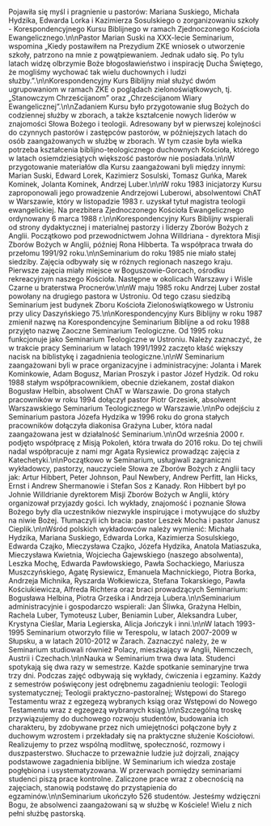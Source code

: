 Pojawiła się myśl i pragnienie u pastorów: Mariana Suskiego, Michała Hydzika, Edwarda Lorka i Kazimierza Sosulskiego o zorganizowaniu szkoły - Korespondencyjnego Kursu Biblijnego w ramach Zjednoczonego Kościoła Ewangelicznego.\n\nPastor Marian Suski na XXX-lecie Seminarium, wspomina „Kiedy postawiłem na Prezydium ZKE wniosek o utworzenie szkoły, patrzono na mnie z powątpiewaniem. Jednak udało się. Po tylu latach widzę olbrzymie Boże błogosławieństwo i inspirację Ducha Świętego, że mogliśmy wychować tak wielu duchownych i ludzi służby.”.\n\nKorespondencyjny Kurs Biblijny miał służyć dwóm ugrupowaniom w ramach ZKE o poglądach zielonoświątkowych, tj. „Stanowczym Chrześcijanom” oraz „Chrześcijanom Wiary Ewangelicznej”.\n\nZadaniem Kursu było przygotowanie sług Bożych do codziennej służby w zborach, a także kształcenie nowych liderów w znajomości Słowa Bożego i teologii. Adresowany był w pierwszej kolejności do czynnych pastorów i zastępców pastorów, w późniejszych latach do osób zaangażowanych w służbę w zborach. W tym czasie była wielka potrzeba kształcenia biblijno-teologicznego duchownych Kościoła, którego w latach osiemdziesiątych większość pastorów nie posiadała.\n\nW przygotowanie materiałów dla Kursu zaangażowani byli między innymi: Marian Suski, Edward Lorek, Kazimierz Sosulski, Tomasz Guńka, Marek Kominek, Jolanta Kominek, Andrzej Luber.\n\nW roku 1983 inicjatorzy Kursu zaproponowali jego prowadzenie Andrzejowi Luberowi, absolwentowi ChAT w Warszawie, który w listopadzie 1983 r. uzyskał tytuł magistra teologii ewangelickiej. Na prezbitera Zjednoczonego Kościoła Ewangelicznego ordynowany 6 marca 1988 r.\n\nKorespondencyjny Kurs Biblijny wspierali od strony dydaktycznej i materialnej pastorzy i liderzy Zborów Bożych z Anglii. Początkowo pod przewodnictwem Johna Willdriana - dyrektora Misji Zborów Bożych w Anglii, później Rona Hibberta. Ta współpraca trwała do przełomu 1991/92 roku.\n\nSeminarium do roku 1985 nie miało stałej siedziby. Zajęcia odbywały się w różnych regionach naszego kraju. Pierwsze zajęcia miały miejsce w Boguszowie-Gorcach, ośrodku rekreacyjnym naszego Kościoła. Następne w okolicach Warszawy i Wiśle Czarne u braterstwa Procnerów.\n\nW maju 1985 roku Andrzej Luber został powołany na drugiego pastora w Ustroniu. Od tego czasu siedzibą Seminarium jest budynek Zboru Kościoła Zielonoświątkowego w Ustroniu przy ulicy Daszyńskiego 75.\n\nKorespondencyjny Kurs Biblijny w roku 1987 zmienił nazwę na Korespondencyjne Seminarium Biblijne a od roku 1988 przyjęto nazwę Zaoczne Seminarium Teologiczne. Od 1995 roku funkcjonuje jako Seminarium Teologiczne w Ustroniu. Należy zaznaczyć, że w trakcie pracy Seminarium w latach 1991/1992 zaczęto kłaść większy nacisk na biblistykę i zagadnienia teologiczne.\n\nW Seminarium zaangażowani byli w prace organizacyjne i administracyjne: Jolanta i Marek Kominkowie, Adam Bogusz, Marian Proszyk i pastor Józef Hydzik. Od roku 1988 stałym współpracownikiem, obecnie dziekanem, został diakon Bogusław Helbin, absolwent ChAT w Warszawie. Do grona stałych pracowników w roku 1994 dołączył pastor Piotr Grzesiek, absolwent Warszawskiego Seminarium Teologicznego w Warszawie.\n\nPo odejściu z Seminarium pastora Józefa Hydzika w 1996 roku do grona stałych pracowników dołączyła diakonisa Grażyna Luber, która nadal zaangażowana jest w działalność Seminarium.\n\nOd września 2000 r. podjęto współpracę z Misją Pokoleń, która trwała do 2016 roku. Do tej chwili nadal współpracuje z nami mgr Agata Rysiewicz prowadząc zajęcia z Katechetyki.\n\nPoczątkowo w Seminarium, usługiwali zagraniczni wykładowcy, pastorzy, nauczyciele Słowa ze Zborów Bożych z Anglii tacy jak: Artur Hibbert, Peter Johnson, Paul Newbery, Andrew Perfitt, Ian Hicks, Ernst i Andrew Shermanowie i Stefan Sos z Kanady. Ron Hibbert był po Johnie Willdrianie dyrektorem Misji Zborów Bożych w Anglii, który organizował przyjazdy gości. Ich wykłady, znajomość i poznanie Słowa Bożego były dla uczestników niezwykle inspirujące i motywujące do służby na niwie Bożej. Tłumaczyli ich bracia: pastor Leszek Mocha i pastor Janusz Cieplik.\n\nWśród polskich wykładowców należy wymienić: Michała Hydzika, Mariana Suskiego, Edwarda Lorka, Kazimierza Sosulskiego, Edwarda Czajko, Mieczysława Czajko, Józefa Hydzika, Anatola Matiaszuka, Mieczysława Kwietnia, Wojciecha Gajewskiego (naszego absolwenta), Leszka Mochę, Edwarda Pawłowskiego, Pawła Sochackiego, Mariusza Muszczyńskiego, Agatę Rysiewicz, Emanuela Machnickiego, Piotra Borka, Andrzeja Michnika, Ryszarda Wołkiewicza, Stefana Tokarskiego, Pawła Kościukiewicza, Alfreda Richtera oraz braci prowadzących Seminarium: Bogusława Helbina, Piotra Grześka i Andrzeja Lubera.\n\nSeminarium administracyjnie i gospodarczo wspierali: Jan Śliwka, Grażyna Helbin, Rachela Luber, Tymoteusz Luber, Beniamin Luber, Aleksandra Luber, Krystyna Cieślar, Maria Legierska, Alicja Jończyk i inni.\n\nW latach 1993-1995 Seminarium otworzyło filie w Terespolu, w latach 2007-2009 w Słupsku, a w latach 2010-2012 w Żarach. Zaznaczyć należy, że w Seminarium studiowali również Polacy, mieszkający w Anglii, Niemczech, Austrii i Czechach.\n\nNauka w Seminarium trwa dwa lata. Studenci spotykają się dwa razy w semestrze. Każde spotkanie seminaryjne trwa trzy dni. Podczas zajęć odbywają się wykłady, ćwiczenia i egzaminy. Każdy z semestrów poświęcony jest odrębnemu zagadnieniu teologii: Teologii systematycznej; Teologii praktyczno-pastoralnej; Wstępowi do Starego Testamentu wraz z egzegezą wybranych ksiąg oraz Wstępowi do Nowego Testamentu wraz z egzegezą wybranych ksiąg.\n\nSzczególną troskę przywiązujemy do duchowego rozwoju studentów, budowania ich charakteru, by zdobywane przez nich umiejętności połączone były z duchowym wzrostem i przekładały się na praktyczne służenie Kościołowi. Realizujemy to przez wspólną modlitwę, społeczność, rozmowy i duszpasterstwo. Słuchacze to przeważnie ludzie już dojrzali, znający podstawowe zagadnienia biblijne. W Seminarium ich wiedza zostaje pogłębiona i usystematyzowana. W przerwach pomiędzy seminariami studenci piszą prace kontrolne. Zaliczone prace wraz z obecnością na zajęciach, stanowią podstawę do przystąpienia do egzaminów.\n\nSeminarium ukończyło 526 studentów. Jesteśmy wdzięczni Bogu, że absolwenci zaangażowani są w służbę w Kościele! Wielu z nich pełni służbę pastorską.